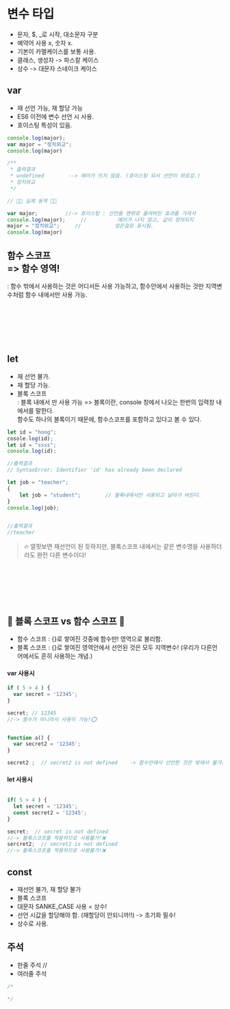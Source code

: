 # 변수 타입






* 문자, $, _로 시작, 대소문자 구분
* 예약어 사용 x, 숫자 x.
* 기본이 카멜케이스를 보통 사용.
* 클래스, 생성자 -> 파스칼 케이스
* 상수 -> 대문자 스네이크 케이스

## var 

* 재 선언 가능, 재 할당 가능
* ES6 이전에 변수 선언 시 사용.
* 호이스팅 특성이 있음.
```js
console.log(major);
var major = "정치외교";
console.log(major)

/**
 * 출력결과
 * undefined        --> 에러가 뜨지 않음. (호이스팅 되서 선언이 위로감.)
 * 정치외교
 */

// 🐳🐳 실제 동작 🐳🐳

var major;         //-> 호이스팅 : 선언을 맨위로 올려버린 효과를 가져서
console.log(major);     //          에러가 나지 않고, 값이 정의되지  
major = "정치외교";     //           않은걸로 표시됨.
console.log(major)

```

## 함수 스코프 <br> => 함수 영역!
: 함수 밖에서 사용하는 것은 어디서든 사용 가능하고, 함수안에서 사용하는 것만 지역변수처럼 함수 내에서만 사용 가능.


<br>
<br>
<br>
<br>
<br>

## let

* 재 선언 불가. 
* 재 할당 가능.
* 블록 스코프 <br>
: 블록 내에서 만 사용 가능  => 블록이란, console 창에서 나오는 한번의 입력창 내에서를 말한다. <br>
함수도 하나의 블록이기 때문에, 함수스코프를 포함하고 있다고 볼 수 있다.


```js
let id = "hong";
cosole.log(id);
let id = "ssss";
console.log(id);

//출력결과
// SyntaxError: Identifier 'id' has already been declared

```


```js
let job = "teacher";
{
    let job = "student";        // 블록내에서만 사용되고 날아가 버린다.
}
console.log(job);


//출력결과
//teacher
```
> 🔥 얼핏보면 재선언이 된 듯하지만, 블록스코프 내에서는 같은 변수명을 사용하더라도 완전 다른 변수이다!

<br>
<br>
<br>
<br>
<br> 


## 🚀 블록 스코프 vs 함수 스코프 🚀

* 함수 스코프 : {}로 쌓여진 것중에 함수만! 영역으로 불리함.
* 블록 스코프 : {}로 쌓여진 영역안에서 선언된 것은 모두 지역변수! (우리가 다른언어에서도 흔히 사용하는 개념.)

#### var 사용시

```js
if ( 5 > 4 ) {
  var secret = '12345';
}

secret; // 12345            
//-> 함수가 아니라서 사용이 가능!⭕


function a() {
  var secret2 = '12345';
}

secret2 ;  // secret2 is not defined    -> 함수안에서 선언한 것은 밖에서 불가능!❌

```

#### let 사용시

```js

if( 5 > 4 ) {
  let secret = '12345';
  const secret2 = '12345';
}

secret;  // secret is not defined           
//-> 블록스코프를 적용하므로 사용불가!❌
sercret2;  // secret2 is not defined         
//-> 블록스코프를 적용하므로 사용불가!❌

```


## const

* 재선언 불가, 재 할당 불가
* 블록 스코프
* 대문자 SANKE_CASE 사용 = 상수!
* 선언 시값을 할당해야 함. (재할당이 안되니까!!) -> 초기화 필수!
* 상수로 사용.









## 주석

* 한줄 주석 //
* 여러줄 주석
```js
/*

*/
```








































